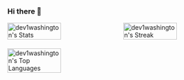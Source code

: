 ### Hi there 👋

<div style="display: grid; grid-template-columns: repeat(2, 1fr); gap: 20px;">
    <div style="width: 50%;">
        <img src="https://github-readme-stats.vercel.app/api?username=dev1washington&theme=prussian&show_icons=true&hide_border=false&count_private=true" alt="dev1washington's Stats" style="width: 100%;">
    </div>
    <div style="width: 50%;">
        <img src="https://github-readme-streak-stats.herokuapp.com/?user=dev1washington&theme=prussian&hide_border=false" alt="dev1washington's Streak" style="width: 100%;">
    </div>
    <div style="width: 50%;">
        <img src="https://github-readme-stats.vercel.app/api/top-langs/?username=dev1washington&theme=prussian&show_icons=true&hide_border=false&layout=compact" alt="dev1washington's Top Languages" style="width: 100%;">
    </div>
</div>

